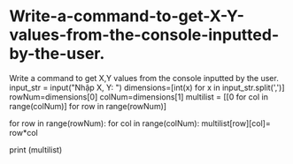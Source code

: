 # Write-a-command-to-get-X-Y-values-from-the-console-inputted-by-the-user.
Write a command to get X,Y values ​​from the console inputted by the user.
input_str = input("Nhập X, Y: ")
dimensions=[int(x) for x in input_str.split(',')]
rowNum=dimensions[0]
colNum=dimensions[1]
multilist = [[0 for col in range(colNum)] for row in range(rowNum)]

for row in range(rowNum):
    for col in range(colNum):
        multilist[row][col]= row*col

print (multilist)
